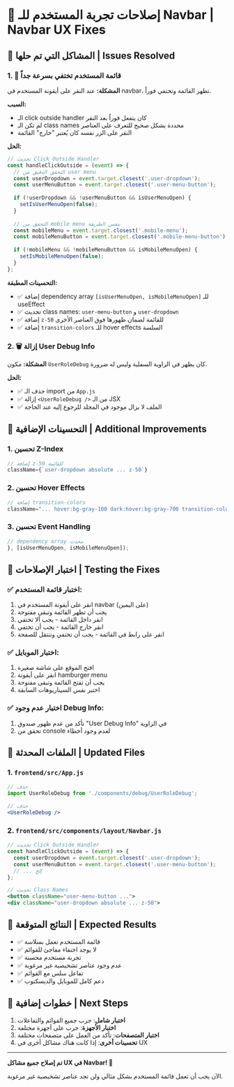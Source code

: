 # 🔧 إصلاحات تجربة المستخدم للـ Navbar | Navbar UX Fixes

## 🚨 المشاكل التي تم حلها | Issues Resolved

### 1. 🚨 **قائمة المستخدم تختفي بسرعة جداً**
**المشكلة:** عند النقر على أيقونة المستخدم في navbar، تظهر القائمة وتختفي فوراً.

**السبب:**
- الـ click outside handler كان يتفعل فوراً بعد النقر
- لم تكن الـ class names محددة بشكل صحيح للتعرف على العناصر
- النقر على الزر نفسه كان يُعتبر "خارج" القائمة

**الحل:**
```jsx
// تحديث Click Outside Handler
const handleClickOutside = (event) => {
  // التحقق الدقيق من user menu
  const userDropdown = event.target.closest('.user-dropdown');
  const userMenuButton = event.target.closest('.user-menu-button');
  
  if (!userDropdown && !userMenuButton && isUserMenuOpen) {
    setIsUserMenuOpen(false);
  }
  
  // التحقق من mobile menu بنفس الطريقة
  const mobileMenu = event.target.closest('.mobile-menu');
  const mobileMenuButton = event.target.closest('.mobile-menu-button');
  
  if (!mobileMenu && !mobileMenuButton && isMobileMenuOpen) {
    setIsMobileMenuOpen(false);
  }
};
```

**التحسينات المطبقة:**
- ✅ إضافة dependency array `[isUserMenuOpen, isMobileMenuOpen]` للـ useEffect
- ✅ تحديث class names: `user-menu-button` و `user-dropdown`
- ✅ إضافة `z-50` للقائمة لضمان ظهورها فوق العناصر الأخرى
- ✅ إضافة `transition-colors` للـ hover effects السلسة

### 2. 🗑️ **إزالة User Debug Info**
**المشكلة:** مكون `UserRoleDebug` كان يظهر في الزاوية السفلية وليس له ضرورة.

**الحل:**
- ✅ حذف الـ import من `App.js`
- ✅ إزالة `<UserRoleDebug />` من الـ JSX
- ✅ الملف لا يزال موجود في المجلد للرجوع إليه عند الحاجة

## 🎨 التحسينات الإضافية | Additional Improvements

### 1. **تحسين Z-Index**
```jsx
// إضافة z-50 للقائمة
className={`user-dropdown absolute ... z-50`}
```

### 2. **تحسين Hover Effects**
```jsx
// إضافة transition-colors
className="... hover:bg-gray-100 dark:hover:bg-gray-700 transition-colors"
```

### 3. **تحسين Event Handling**
```jsx
// dependency array محدث
}, [isUserMenuOpen, isMobileMenuOpen]);
```

## 🧪 اختبار الإصلاحات | Testing the Fixes

### ✅ **اختبار قائمة المستخدم:**
1. انقر على أيقونة المستخدم في navbar (على اليمين)
2. يجب أن تظهر القائمة وتبقى مفتوحة
3. انقر داخل القائمة - يجب ألا تختفي
4. انقر خارج القائمة - يجب أن تختفي
5. انقر على رابط في القائمة - يجب أن تختفي وتنتقل للصفحة

### ✅ **اختبار الموبايل:**
1. افتح الموقع على شاشة صغيرة
2. انقر على أيقونة hamburger menu
3. يجب أن تفتح القائمة وتبقى مفتوحة
4. اختبر نفس السيناريوهات السابقة

### ✅ **اختبار عدم وجود Debug Info:**
1. تأكد من عدم ظهور صندوق "User Debug Info" في الزاوية
2. تحقق من console لعدم وجود أخطاء

## 📁 الملفات المحدثة | Updated Files

### 1. `frontend/src/App.js`
```jsx
// حذف
import UserRoleDebug from './components/debug/UserRoleDebug';

// حذف
<UserRoleDebug />
```

### 2. `frontend/src/components/layout/Navbar.js`
```jsx
// تحديث Click Outside Handler
const handleClickOutside = (event) => {
  const userDropdown = event.target.closest('.user-dropdown');
  const userMenuButton = event.target.closest('.user-menu-button');
  // ... إلخ
};

// تحديث Class Names
<button className="user-menu-button ...">
<div className="user-dropdown absolute ... z-50">
```

## 🎯 النتائج المتوقعة | Expected Results

- ✅ قائمة المستخدم تعمل بسلاسة
- ✅ لا يوجد اختفاء مفاجئ للقوائم
- ✅ تجربة مستخدم محسنة
- ✅ عدم وجود عناصر تشخيصية غير مرغوبة
- ✅ تفاعل سلس مع القوائم
- ✅ دعم كامل للموبايل والديسكتوب

## 🔄 خطوات إضافية | Next Steps

1. **اختبار شامل**: جرب جميع القوائم والتفاعلات
2. **اختبار الأجهزة**: جرب على أجهزة مختلفة
3. **اختبار المتصفحات**: تأكد من العمل على متصفحات مختلفة
4. **تحسينات أخرى**: إذا كانت هناك مشاكل أخرى في UX

---

**تم إصلاح جميع مشاكل UX في Navbar! 🎉**

الآن يجب أن تعمل قائمة المستخدم بشكل مثالي ولن تجد عناصر تشخيصية غير مرغوبة. 